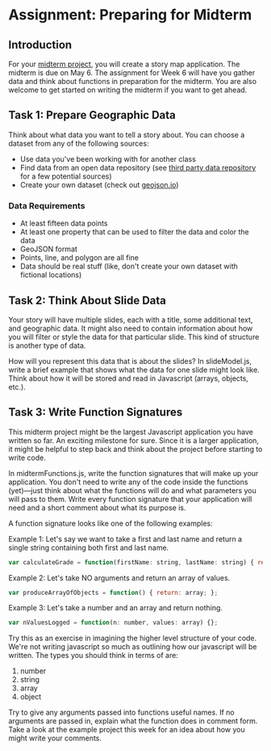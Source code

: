 # Assignment: Preparing for Midterm

## Introduction

For your [midterm project](https://github.com/CPLN690-MUSA610/midterm), you will
create a story map application. The midterm is due on May 6. The assignment for
Week 6 will have you gather data and think about functions in preparation for
the midterm. You are also welcome to get started on writing the midterm if you
want to get ahead.

## Task 1: Prepare Geographic Data

Think about what data you want to tell a story about. You can choose a dataset
from any of the following sources:

- Use data you've been working with for another class
- Find data from an open data repository (see [third party data repository](https://github.com/CPLN690-MUSA610/resources/blob/master/datasources.md)
for a few potential sources)
- Create your own dataset (check out [geojson.io](http://geojson.io))

### Data Requirements

- At least fifteen data points
- At least one property that can be used to filter the data and color the data
- GeoJSON format
- Points, line, and polygon are all fine
- Data should be real stuff (like, don't create your own dataset with fictional
locations)

## Task 2: Think About Slide Data

Your story will have multiple slides, each with a title, some additional text,
and geographic data. It might also need to contain information about how you will
filter or style the data for that particular slide. This kind of structure is
another type of data.

How will you represent this data that is about the slides? In slideModel.js,
write a brief example that shows what the data for one slide might look like.
Think about how it will be stored and read in Javascript (arrays, objects, etc.).

## Task 3: Write Function Signatures

This midterm project might be the largest Javascript application you have
written so far. An exciting milestone for sure. Since it is a larger
application, it might be helpful to step back and think about the project before
starting to write code.

In midtermFunctions.js, write the function signatures that will make up your
application. You don't need to write any of the code inside the functions
(yet)—just think about what the functions will do and what parameters you will
pass to them.
Write every function signature that your application will need and a
short comment about what its purpose is.

A function signature looks like one of the following examples:

Example 1: Let's say we want to take a first and last name and return a single
string containing both first and last name.
```javascript
var calculateGrade = function(firstName: string, lastName: string) { return: string; }
```

Example 2: Let's take NO arguments and return an array of values.
```javascript
var produceArrayOfObjects = function() { return: array; };
```

Example 3: Let's take a number and an array and return nothing.
```javascript
var nValuesLogged = function(n: number, values: array) {};
```

Try this as an exercise in imagining the higher level structure of your
code. We're not writing javascript so much as outlining how our
javascript will be written. The types you should think in terms of are:
1. number
2. string
3. array
4. object

Try to give any arguments passed into functions useful names. If no
arguments are passed in, explain what the function does in comment form.
Take a look at the example project this week for an idea about how you
might write your comments.


